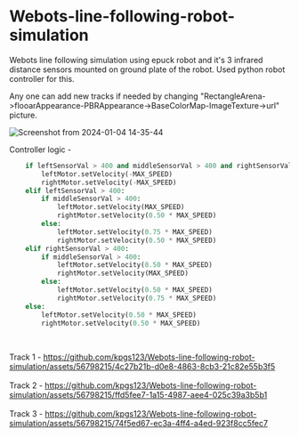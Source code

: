 # Webots-line-following-robot-simulation
Webots line following simulation using epuck robot and it's 3 infrared distance sensors mounted on ground plate of the robot.
Used python robot controller for this.

Any one can add new tracks if needed by changing "RectangleArena->flooarAppearance-PBRAppearance->BaseColorMap-ImageTexture->url" picture.

![Screenshot from 2024-01-04 14-35-44](https://github.com/kpgs123/Webots-line-following-robot-simulation/assets/56798215/5419e40c-ebee-471d-a9b6-ccba2946b3ff)

Controller logic - 

```python
    if leftSensorVal > 400 and middleSensorVal > 400 and rightSensorVal > 400:
        leftMotor.setVelocity(-MAX_SPEED)
        rightMotor.setVelocity(-MAX_SPEED)
    elif leftSensorVal > 400:
        if middleSensorVal > 400:
            leftMotor.setVelocity(MAX_SPEED)
            rightMotor.setVelocity(0.50 * MAX_SPEED)
        else:
            leftMotor.setVelocity(0.75 * MAX_SPEED)
            rightMotor.setVelocity(0.50 * MAX_SPEED)
    elif rightSensorVal > 400:
        if middleSensorVal > 400:
            leftMotor.setVelocity(0.50 * MAX_SPEED)
            rightMotor.setVelocity(MAX_SPEED)
        else:
            leftMotor.setVelocity(0.50 * MAX_SPEED)
            rightMotor.setVelocity(0.75 * MAX_SPEED)
    else:
        leftMotor.setVelocity(0.50 * MAX_SPEED)
        rightMotor.setVelocity(0.50 * MAX_SPEED)
```
<br>

Track 1 -
https://github.com/kpgs123/Webots-line-following-robot-simulation/assets/56798215/4c27b21b-d0e8-4863-8cb3-21c82e55b3f5
<br><br>
Track 2 - 
https://github.com/kpgs123/Webots-line-following-robot-simulation/assets/56798215/ffd5fee7-1a15-4987-aee4-025c39a3b5b1
<br><br>
Track 3 -
https://github.com/kpgs123/Webots-line-following-robot-simulation/assets/56798215/74f5ed67-ec3a-4ff4-a4ed-923f8cc5fec7
<br><br>
